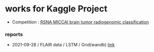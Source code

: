 # works for Kaggle Project
- Competition : [RSNA MICCAI brain tumor radiogenomic classification](https://www.kaggle.com/c/rsna-miccai-brain-tumor-radiogenomic-classification])

### reports
- 2021-09-28 / FLAIR data / LSTM / Grid(wandb) [link](https://wandb.ai/johanjunme/RSNA_0928_LSTM_FLAIR/reports/-Kaggle-RSNA-MICCAI-brain-tumor--VmlldzoxMDY0ODUy?accessToken=yrj0xqdran7c7xxlfw2ox60fhx17tqboiwh296c4nzaoop0401pkncgkhgo451wk)
